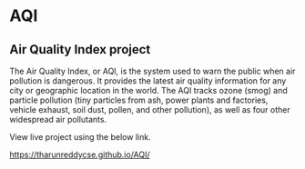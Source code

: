 # AQI
## Air Quality Index project

The Air Quality Index, or AQI, is the system used to warn the public when air pollution is dangerous. It provides the latest air quality information for any city or geographic location in the world. The AQI tracks ozone (smog) and particle pollution (tiny particles from ash, power plants and factories, vehicle exhaust, soil dust, pollen, and other pollution), as well as four other widespread air pollutants.

View live project using the below link.

https://tharunreddycse.github.io/AQI/
